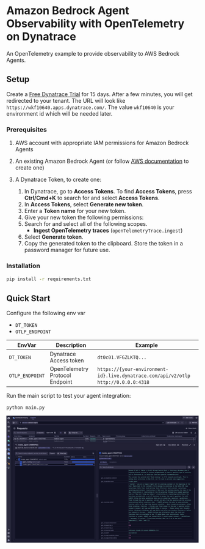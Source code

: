 # Amazon Bedrock Agent Observability with OpenTelemetry on Dynatrace

An OpenTelemetry example to provide observability to AWS Bedrock Agents.

## Setup

Create a [Free Dynatrace Trial](https://www.dynatrace.com/signup/) for 15 days.
After a few minutes, you will get redirected to your tenant. The URL will look like `https://wkf10640.apps.dynatrace.com/`.
The value `wkf10640` is your environment id which will be needed later.


### Prerequisites
1. AWS account with appropriate IAM permissions for Amazon Bedrock Agents
2. An existing Amazon Bedrock Agent (or follow [AWS documentation](https://docs.aws.amazon.com/bedrock/latest/userguide/agents-create.html) to create one)
3. A Dynatrace Token, to create one:

   1. In Dynatrace, go to **Access Tokens**. To find **Access Tokens**, press **Ctrl/Cmd+K** to search for and select **Access Tokens**.
   2. In **Access Tokens**, select **Generate new token**.
   3. Enter a **Token name** for your new token.
   4. Give your new token the following permissions:
   5. Search for and select all of the following scopes.
       * **Ingest OpenTelemetry traces** (`openTelemetryTrace.ingest`)
   6. Select **Generate token**.
   7. Copy the generated token to the clipboard. Store the token in a password manager for future use.


### Installation

```bash
pip install -r requirements.txt
```

## Quick Start

Configure the following env var

- `DT_TOKEN`
- `OTLP_ENDPOINT`

| EnvVar | Description                    | Example                                         |
|--------|--------------------------------|-------------------------------------------------|
| `DT_TOKEN` | Dynatrace Access token         | `dt0c01.VFGZLKTQ...`                            |
| `OTLP_ENDPOINT` | OpenTelemetry Protocol Endpoint | `https://{your-environment-id}.live.dynatrace.com/api/v2/otlp` <br> `http://0.0.0.0:4318` |

Run the main script to test your agent integration:

```bash
python main.py
```

![Example](./img/example_trace.png)
